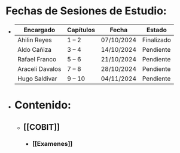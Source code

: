 # Fechas de Sesiones de Estudio:
- | **Encargado**    | **Capítulos** | **Fecha**     | **Estado**   |
  |------------------|---------------|---------------|--------------|
  | Ahilin Reyes     | 1 – 2         | 07/10/2024    | Finalizado   |
  | Aldo Cañiza      | 3 – 4         | 14/10/2024    | Pendiente    |
  | Rafael Franco    | 5 – 6         | 21/10/2024    | Pendiente    |
  | Araceli Davalos  | 7 – 8         | 28/10/2024    | Pendiente    |
  | Hugo Saldivar    | 9 – 10        | 04/11/2024    | Pendiente    |
- # Contenido:
	- ## [[COBIT]]
		- ### [[Examenes]]